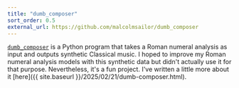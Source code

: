 ```yaml
---
title: "dumb_composer"
sort_order: 0.5
external_url: https://github.com/malcolmsailor/dumb_composer
---
```


[`dumb_composer`](https://github.com/malcolmsailor/dumb_composer) is a Python program that takes a Roman numeral analysis as input and outputs synthetic Classical music. I hoped to improve my Roman numeral analysis models with this synthetic data but didn't actually use it for that purpose. Nevertheless, it's a fun project. I've written a little more about it [here]({{ site.baseurl }}/2025/02/21/dumb-composer.html).
